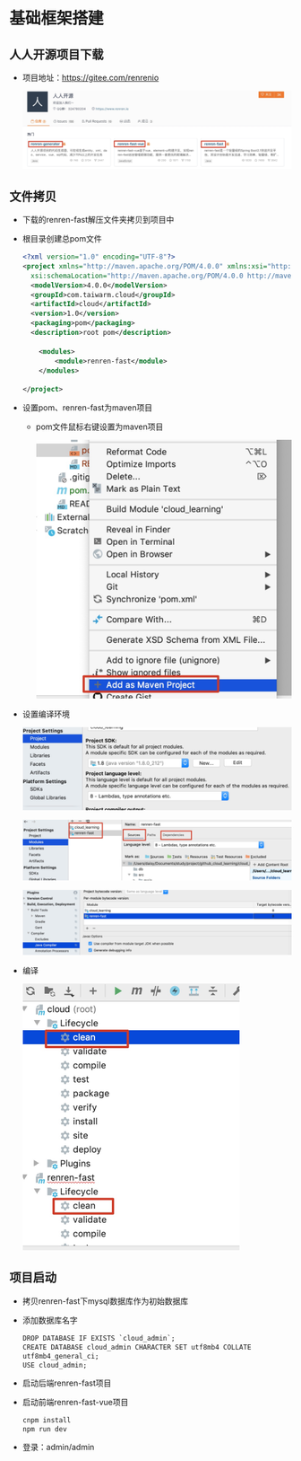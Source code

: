 # 基础框架搭建

## 人人开源项目下载

- 项目地址：https://gitee.com/renrenio

  ![image-20210630053535385](../images/image-20210630053535385.png)

## 文件拷贝

- 下载的renren-fast解压文件夹拷贝到项目中

- 根目录创建总pom文件

  ```xml
  <?xml version="1.0" encoding="UTF-8"?>
  <project xmlns="http://maven.apache.org/POM/4.0.0" xmlns:xsi="http://www.w3.org/2001/XMLSchema-instance"
  	xsi:schemaLocation="http://maven.apache.org/POM/4.0.0 http://maven.apache.org/xsd/maven-4.0.0.xsd">
  	<modelVersion>4.0.0</modelVersion>
  	<groupId>com.taiwarm.cloud</groupId>
  	<artifactId>cloud</artifactId>
  	<version>1.0</version>
  	<packaging>pom</packaging>
  	<description>root pom</description>
  
      <modules>
          <module>renren-fast</module>
      </modules>
  
  </project>
  
  ```

  

- 设置pom、renren-fast为maven项目

  - pom文件鼠标右键设置为maven项目

    <img src="../images/image-20210630062904341.png" alt="image-20210630062904341" style="zoom:50%;" />

- 设置编译环境

  ![image-20210630054617837](../images/image-20210630054617837.png)

  ![image-20210630054706730](../images/image-20210630054706730.png)

  ![image-20210630054835204](../images/image-20210630054835204.png)

- 编译

  <img src="../images/image-20210630055449672.png" alt="image-20210630055449672" style="zoom:50%;" />

## 项目启动

- 拷贝renren-fast下mysql数据库作为初始数据库

- 添加数据库名字

  ```
  DROP DATABASE IF EXISTS `cloud_admin`;
  CREATE DATABASE cloud_admin CHARACTER SET utf8mb4 COLLATE utf8mb4_general_ci;
  USE cloud_admin;
  ```

- 启动后端renren-fast项目

- 启动前端renren-fast-vue项目

  ```
  cnpm install
  npm run dev
  ```

- 登录：admin/admin